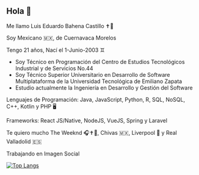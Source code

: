 ## Hola 👋

Me llamo Luis Eduardo Bahena Castillo ✝️💜     

Soy Mexicano 🇲🇽, de Cuernavaca Morelos

Tengo 21 años, Nací el 1-Junio-2003 ♊          

  - Soy Técnico en Programación del Centro de Estudios Tecnológicos Industrial y de Servicios No.44
  - Soy Técnico Superior Universitario en Desarrollo de Software Multiplataforma de la Universidad Tecnológica de Emiliano Zapata
  - Estudio actualmente la Ingeniería en Desarrollo y Gestión del Software 

Lenguajes de Programación: Java, JavaScript, Python, R, SQL, NoSQL, C++, Kotlin y PHP 🖥️

Frameworks: React JS/Native, NodeJS, VueJS, Spring y Laravel

Te quiero mucho The Weeknd 🎧✝️💜, Chivas 🇲🇽, Liverpool 🏴󠁧󠁢󠁥󠁮󠁧󠁿 y Real Valladolid 🇪🇸

Trabajando en Imagen Social

[![Top Langs](https://github-readme-stats.vercel.app/api/top-langs/?username=LuisVad&theme=gruvbox&layout=donut)](https://github.com/LuisVad/github-readme-stats)
